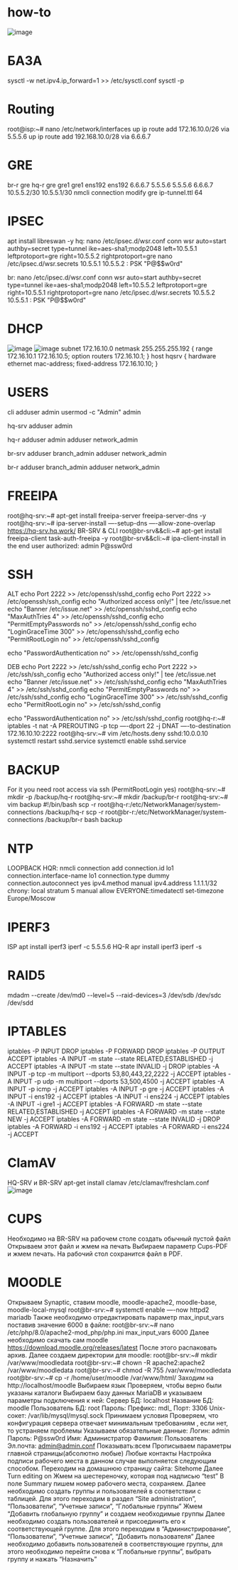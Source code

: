 # how-to
![image](https://github.com/markiriy/how-to/assets/124806098/ca7024c1-aadb-48f0-9707-e317974d8094)


# БАЗА
sysctl -w net.ipv4.ip_forward=1 >> /etc/sysctl.conf
sysctl -p

# Routing
root@isp:~# nano /etc/network/interfaces
up ip route add 172.16.10.0/26 via 5.5.5.6
up ip route add 192.168.10.0/28 via 6.6.6.7

# GRE
br-r  gre            hq-r  gre
      gre1                 gre1
      ens192               ens192
      6.6.6.7              5.5.5.6
      5.5.5.6              6.6.6.7
      10.5.5.2/30          10.5.5.1/30
nmcli connection modify gre ip-tunnel.ttl 64

# IPSEC
apt install libreswan -y
hq: nano /etc/ipsec.d/wsr.conf
    conn wsr
      auto=start
      authby=secret
      type=tunnel
      ike=aes-sha1;modp2048
      left=10.5.5.1
      leftprotoport=gre
      right=10.5.5.2
      rightprotoport=gre
nano /etc/ipsec.d/wsr.secrets
10.5.5.1 10.5.5.2 : PSK "P@$$w0rd"

br: nano /etc/ipsec.d/wsr.conf
conn wsr
      auto=start
      authby=secret
      type=tunnel
      ike=aes-sha1;modp2048
      left=10.5.5.2
      leftprotoport=gre
      right=10.5.5.1
      rightprotoport=gre
nano /etc/ipsec.d/wsr.secrets
10.5.5.2 10.5.5.1 : PSK "P@$$w0rd"

# DHCP
![image](https://github.com/markiriy/how-to/assets/124806098/ddb15c86-78bc-4d6d-9706-1c4044c3f5cd)
![image](https://github.com/markiriy/how-to/assets/124806098/61338d70-7a95-4914-bb5d-dde2c3ab781e)
subnet 172.16.10.0 netmask 255.255.255.192 {
range 172.16.10.1 172.16.10.5;
option routers 172.16.10.1;
}
host hqsrv {
hardware ethernet mac-address;
 fixed-address 172.16.10.10;
}

# USERS
cli
adduser admin
usermod -c "Admin" admin

hq-srv
adduser admin

hq-r
adduser admin
adduser network_admin

br-srv
adduser branch_admin
adduser network_admin

br-r
adduser branch_admin
adduser network_admin

# FREEIPA
root@hq-srv:~# apt-get install freeipa-server freeipa-server-dns -y
root@hq-srv:~# ipa-server-install —-setup-dns —-allow-zone-overlap
https://hq-srv.hq.work/
BR-SRV & CLI
root@br-srv&&cli:~# apt-get install freeipa-client task-auth-freeipa -y
root@br-srv&&cli:~# ipa-client-install
in the end user authorized: admin P@ssw0rd

# SSH
ALT
echo Port 2222 >> /etc/openssh/sshd_config
echo Port 2222 >> /etc/openssh/ssh_config
echo "Authorized access only!" | tee /etc/issue.net
echo "Banner /etc/issue.net" >> /etc/openssh/sshd_config
echo "MaxAuthTries 4" >> /etc/openssh/sshd_config
echo "PermitEmptyPasswords no" >> /etc/openssh/sshd_config
echo "LoginGraceTime 300" >> /etc/openssh/sshd_config
echo "PermitRootLogin no" >> /etc/openssh/sshd_config

echo "PasswordAuthentication no" >> /etc/openssh/sshd_config

DEB
echo Port 2222 >> /etc/ssh/sshd_config
echo Port 2222 >> /etc/ssh/ssh_config
echo "Authorized access only!" | tee /etc/issue.net
echo "Banner /etc/issue.net" >> /etc/ssh/sshd_config
echo "MaxAuthTries 4" >> /etc/ssh/sshd_config
echo "PermitEmptyPasswords no" >> /etc/ssh/sshd_config
echo "LoginGraceTime 300" >> /etc/ssh/sshd_config
echo "PermitRootLogin no" >> /etc/ssh/sshd_config

echo "PasswordAuthentication no" >> /etc/ssh/sshd_config
root@hq-r:~# iptables -t nat -A PREROUTING -p tcp —-dport 22 -j DNAT —-to-destination 172.16.10.10:2222
root@hq-srv:~# vim /etc/hosts.deny
sshd:10.0.0.10
systemctl restart sshd.service
systemctl enable sshd.service

# BACKUP
For it you need root access via ssh (PermitRootLogin yes)
root@hq-srv:~# mkdir -p /backup/hq-r
root@hq-srv:~# mkdir /backup/br-r
root@hq-srv:~# vim backup
            #!/bin/bash
            scp -r root@hq-r:/etc/NetworkManager/system-connections /backup/hq-r
            scp -r root@br-r:/etc/NetworkManager/system-connections /backup/br-r
bash backup

# NTP
LOOPBACK HQR: 
nmcli connection add connection.id lo1 connection.interface-name lo1 connection.type dummy connection.autoconnect yes ipv4.method manual ipv4.address 1.1.1.1/32
chrony:
local stratum 5
manual
allow
EVERYONE:timedatectl set-timezone Europe/Moscow

# IPERF3
ISP
apt install iperf3
iperf -c 5.5.5.6
HQ-R
apr install iperf3
iperf -s

# RAID5
mdadm --create /dev/md0 --level=5 --raid-devices=3 /dev/sdb /dev/sdc /dev/sdd

# IPTABLES
iptables -P INPUT DROP
iptables -P FORWARD DROP
iptables -P OUTPUT ACCEPT
iptables -A INPUT -m state --state RELATED,ESTABLISHED -j ACCEPT
iptables -A INPUT -m state --state INVALID -j DROP
iptables -A INPUT -p tcp -m multiport --dports 53,80,443,22,2222 -j ACCEPT
iptables -A INPUT -p udp -m multiport --dports 53,500,4500 -j ACCEPT
iptables -A INPUT -p icmp -j ACCEPT
iptables -A INPUT -p gre -j ACCEPT
iptables -A INPUT -i ens192 -j ACCEPT
iptables -A INPUT -i ens224 -j ACCEPT
iptables -A INPUT -i gre1 -j ACCEPT
iptables -A FORWARD -m state --state RELATED,ESTABLISHED -j ACCEPT
iptables -A FORWARD -m state --state NEW -j ACCEPT
iptables -A FORWARD -m state --state INVALID -j DROP
iptables -A FORWARD -i ens192 -j ACCEPT
iptables -A FORWARD -i ens224 -j ACCEPT

# ClamAV
HQ-SRV и BR-SRV
apt-get install clamav
/etc/clamav/freshclam.conf
![image](https://github.com/markiriy/how-to/assets/124806098/baf5be48-58f2-402f-ab50-99e97511c458)

# CUPS
Необходимо на BR-SRV на рабочем столе создать обычный пустой файл
Открываем этот файл и жмем на печать
Выбираем параметр Cups-PDF и жмем печать. На рабочий стол сохранится файл в PDF.

# MOODLE
Открываем Synaptic, ставим moodle, moodle-apache2, moodle-base, moodle-local-mysql
root@br-srv:~# systemctl enable —-now httpd2 mariadb
Также необходимо отредактировать параметр max_input_vars поставив значение 6000 в файле:
root@br-srv:~# nano /etc/php/8.0/apache2-mod_php/php.ini max_input_vars 6000
Далее необходимо скачать сам moodle https://download.moodle.org/releases/latest
После этого распаковать архив.
Далее создаем директории для moodle:
root@br-srv:~# mkdir /var/www/moodledata
root@br-srv:~# chown -R apache2:apache2 /var/www/moodledata
root@br-srv:~# chmod -R 755 /var/www/moodledata
root@br-srv:~# cp -r /home/user/moodle /var/www/html/
Заходим на http://localhost/moodle 
Выбираем язык 
Проверяем, чтобы верно были указаны каталоги
Выбираем базу данных MariaDB и указываем параметры подключения к ней:
      Сервер БД: localhost
      Название БД: moodle
      Пользователь БД: root
      Пароль:
      Префикс: mdl_
      Порт: 3306
      Unix-сокет: /var/lib/mysql/mysql.sock
Принимаем условия 
Проверяем, что конфигурация сервера отвечает минимальным требованиям , если нет, то устраняем проблемы
Указываем обязательные данные:
      Логин: admin
      Пароль: P@ssw0rd
      Имя: Администратор
      Фамилия: Пользователь
      Эл.почта: admin@admin.conf
      Показывать:всем
Прописываем параметры главной страницы(абсолютно любые)
Любые контакты
Настройка подписи рабочего места в данном случае выполняется следующим способом. Переходим на домашнюю страницу сайта: Sitehome
Далее Turn editing on
Жмем на шестереночку, которая под надписью “test”
В поле Summary пишем номер рабочего места, сохраняем.
Далее необходимо создать группы и пользователей в соответствии с таблицей. Для этого переходим в раздел “Site administration”, “Пользователи”, “Учетные записи”, “Глобальные группы”
Жмем “Добавить глобальную группу” и создаем необходимые группы
Далее необходимо создать пользователей и присоединить его к соответствующей группе.
Для этого переходим в “Администрирование”, “Пользователи”, “Учетные записи”, “Добавить пользователя”
Далее необходимо добавить пользователей в соответствующие группы, для этого необходимо перейти снова к “Глобальные группы”, выбрать группу и нажать “Назначить” 
